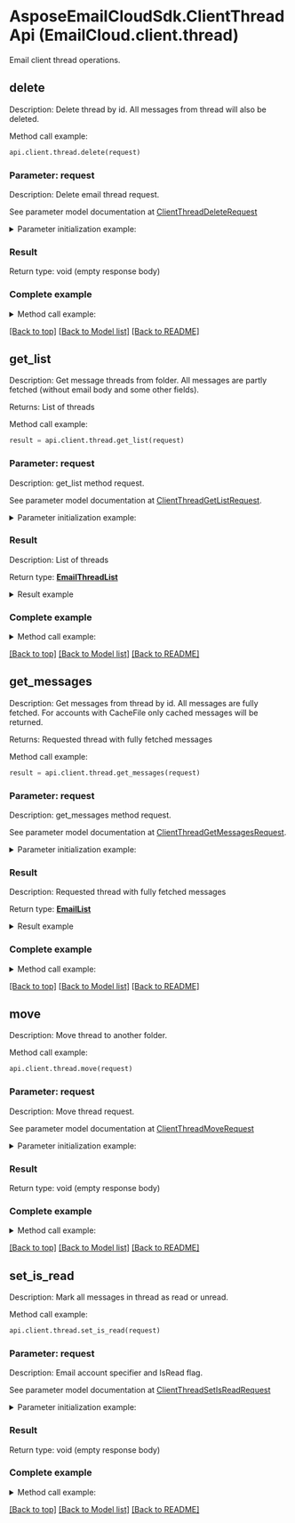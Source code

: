 # AsposeEmailCloudSdk.ClientThreadApi (EmailCloud.client.thread)

Email client thread operations.

<a name="delete"></a>
## delete

Description: Delete thread by id. All messages from thread will also be deleted.             

Method call example:
```python
api.client.thread.delete(request)
```

### Parameter: request

Description: Delete email thread request.

See parameter model documentation at [ClientThreadDeleteRequest](ClientThreadDeleteRequest.md)

<details>
    <summary>Parameter initialization example:</summary>
    
```python
request = models.ClientThreadDeleteRequest(
    folder='INBOX/SubFolder',
    thread_id='5',
    account_location=models.StorageFileLocation(
        file_name='email.account',
        storage='First Storage',
        folder_path='file/location/folder/on/storage'))
```

</details>

### Result

Return type: void (empty response body)

### Complete example

<details>
    <summary>Method call example:</summary>

```python
api = EmailCloud(app_key, app_sid)

// Prepare parameters:
request = models.ClientThreadDeleteRequest(
    folder='INBOX/SubFolder',
    thread_id='5',
    account_location=models.StorageFileLocation(
        file_name='email.account',
        storage='First Storage',
        folder_path='file/location/folder/on/storage'))

// Call method:
api.client.thread.delete(request)
```

</details>

[[Back to top]](#) [[Back to Model list]](Models.md) [[Back to README]](README.md)
<a name="get_list"></a>
## get_list

Description: Get message threads from folder. All messages are partly fetched (without email body and some other fields).             

Returns: List of threads

Method call example:
```python
result = api.client.thread.get_list(request)
```

### Parameter: request

Description: get_list method request.

See parameter model documentation at [ClientThreadGetListRequest](ClientThreadGetListRequest.md).

<details>
    <summary>Parameter initialization example:</summary>
    
```python
request = models.ClientThreadGetListRequest(
    folder='INBOX/SubFolder',
    account='email.account',
    storage='First Storage',
    account_storage_folder='email/account/location/on/storage',)
```

</details>

### Result

Description: List of threads

Return type: [**EmailThreadList**](EmailThreadList.md)

<details>
    <summary>Result example</summary>

```python
result = models.EmailThreadList(
    value=[
        models.EmailThread(
            id='123',
            subject='Some email subject',
            messages=[
                models.EmailDto(
                    date=datetime.today(),
                    _from=models.MailAddress(
                        address='from@aspose.com'),
                    message_id='1',
                    subject='Some email subject',
                    to=[
                        models.MailAddress(
                            address='to@aspose.com')]),
                models.EmailDto(
                    date=datetime.today(),
                    _from=models.MailAddress(
                        address='from@aspose.com'),
                    message_id='3',
                    subject='Re: Some email subject',
                    to=[
                        models.MailAddress(
                            address='to@aspose.com')])])])
```
</details>

### Complete example

<details>
    <summary>Method call example:</summary>

```python
api = EmailCloud(app_key, app_sid)

// Prepare parameters:
request = models.ClientThreadGetListRequest(
    folder='INBOX/SubFolder',
    account='email.account',
    storage='First Storage',
    account_storage_folder='email/account/location/on/storage',)

// Call method:
result = api.client.thread.get_list(request)

// Result example:
result = models.EmailThreadList(
    value=[
        models.EmailThread(
            id='123',
            subject='Some email subject',
            messages=[
                models.EmailDto(
                    date=datetime.today(),
                    _from=models.MailAddress(
                        address='from@aspose.com'),
                    message_id='1',
                    subject='Some email subject',
                    to=[
                        models.MailAddress(
                            address='to@aspose.com')]),
                models.EmailDto(
                    date=datetime.today(),
                    _from=models.MailAddress(
                        address='from@aspose.com'),
                    message_id='3',
                    subject='Re: Some email subject',
                    to=[
                        models.MailAddress(
                            address='to@aspose.com')])])])
```

</details>

[[Back to top]](#) [[Back to Model list]](Models.md) [[Back to README]](README.md)
<a name="get_messages"></a>
## get_messages

Description: Get messages from thread by id. All messages are fully fetched. For accounts with CacheFile only cached messages will be returned.             

Returns: Requested thread with fully fetched messages

Method call example:
```python
result = api.client.thread.get_messages(request)
```

### Parameter: request

Description: get_messages method request.

See parameter model documentation at [ClientThreadGetMessagesRequest](ClientThreadGetMessagesRequest.md).

<details>
    <summary>Parameter initialization example:</summary>
    
```python
request = models.ClientThreadGetMessagesRequest(
    thread_id='5',
    account='email.account',
    folder='INBOX',
    storage='First Storage',
    account_storage_folder='email/account/location/on/storage')
```

</details>

### Result

Description: Requested thread with fully fetched messages

Return type: [**EmailList**](EmailList.md)

<details>
    <summary>Result example</summary>

```python
result = 
```
</details>

### Complete example

<details>
    <summary>Method call example:</summary>

```python
api = EmailCloud(app_key, app_sid)

// Prepare parameters:
request = models.ClientThreadGetMessagesRequest(
    thread_id='5',
    account='email.account',
    folder='INBOX',
    storage='First Storage',
    account_storage_folder='email/account/location/on/storage')

// Call method:
result = api.client.thread.get_messages(request)

// Result example:
result = 
```

</details>

[[Back to top]](#) [[Back to Model list]](Models.md) [[Back to README]](README.md)
<a name="move"></a>
## move

Description: Move thread to another folder.             

Method call example:
```python
api.client.thread.move(request)
```

### Parameter: request

Description: Move thread request.

See parameter model documentation at [ClientThreadMoveRequest](ClientThreadMoveRequest.md)

<details>
    <summary>Parameter initialization example:</summary>
    
```python
request = models.ClientThreadMoveRequest(
    destination_folder='INBOX/SubFolder',
    thread_id='5',
    account_location=models.StorageFileLocation(
        file_name='email.account',
        storage='First Storage',
        folder_path='file/location/folder/on/storage'))
```

</details>

### Result

Return type: void (empty response body)

### Complete example

<details>
    <summary>Method call example:</summary>

```python
api = EmailCloud(app_key, app_sid)

// Prepare parameters:
request = models.ClientThreadMoveRequest(
    destination_folder='INBOX/SubFolder',
    thread_id='5',
    account_location=models.StorageFileLocation(
        file_name='email.account',
        storage='First Storage',
        folder_path='file/location/folder/on/storage'))

// Call method:
api.client.thread.move(request)
```

</details>

[[Back to top]](#) [[Back to Model list]](Models.md) [[Back to README]](README.md)
<a name="set_is_read"></a>
## set_is_read

Description: Mark all messages in thread as read or unread.             

Method call example:
```python
api.client.thread.set_is_read(request)
```

### Parameter: request

Description: Email account specifier and IsRead flag.

See parameter model documentation at [ClientThreadSetIsReadRequest](ClientThreadSetIsReadRequest.md)

<details>
    <summary>Parameter initialization example:</summary>
    
```python
request = models.ClientThreadSetIsReadRequest(
    is_read=True,
    folder='INBOX',
    thread_id='5',
    account_location=models.StorageFileLocation(
        file_name='email.account',
        storage='First Storage',
        folder_path='file/location/folder/on/storage'))
```

</details>

### Result

Return type: void (empty response body)

### Complete example

<details>
    <summary>Method call example:</summary>

```python
api = EmailCloud(app_key, app_sid)

// Prepare parameters:
request = models.ClientThreadSetIsReadRequest(
    is_read=True,
    folder='INBOX',
    thread_id='5',
    account_location=models.StorageFileLocation(
        file_name='email.account',
        storage='First Storage',
        folder_path='file/location/folder/on/storage'))

// Call method:
api.client.thread.set_is_read(request)
```

</details>

[[Back to top]](#) [[Back to Model list]](Models.md) [[Back to README]](README.md)

